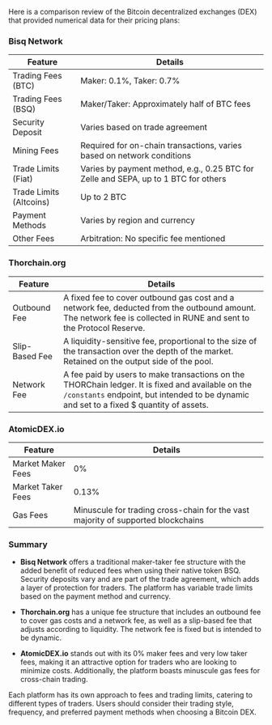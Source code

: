 Here is a comparison review of the Bitcoin decentralized exchanges (DEX) that provided numerical data for their pricing plans:

### Bisq Network

| Feature | Details |
| --- | --- |
| Trading Fees (BTC) | Maker: 0.1%, Taker: 0.7% |
| Trading Fees (BSQ) | Maker/Taker: Approximately half of BTC fees |
| Security Deposit | Varies based on trade agreement |
| Mining Fees | Required for on-chain transactions, varies based on network conditions |
| Trade Limits (Fiat) | Varies by payment method, e.g., 0.25 BTC for Zelle and SEPA, up to 1 BTC for others |
| Trade Limits (Altcoins) | Up to 2 BTC |
| Payment Methods | Varies by region and currency |
| Other Fees | Arbitration: No specific fee mentioned |

### Thorchain.org

| Feature | Details |
| --- | --- |
| Outbound Fee | A fixed fee to cover outbound gas cost and a network fee, deducted from the outbound amount. The network fee is collected in RUNE and sent to the Protocol Reserve. |
| Slip-Based Fee | A liquidity-sensitive fee, proportional to the size of the transaction over the depth of the market. Retained on the output side of the pool. |
| Network Fee | A fee paid by users to make transactions on the THORChain ledger. It is fixed and available on the `/constants` endpoint, but intended to be dynamic and set to a fixed $ quantity of assets. |

### AtomicDEX.io

| Feature | Details |
| --- | --- |
| Market Maker Fees | 0% |
| Market Taker Fees | 0.13% |
| Gas Fees | Minuscule for trading cross-chain for the vast majority of supported blockchains |

### Summary

- **Bisq Network** offers a traditional maker-taker fee structure with the added benefit of reduced fees when using their native token BSQ. Security deposits vary and are part of the trade agreement, which adds a layer of protection for traders. The platform has variable trade limits based on the payment method and currency.
  
- **Thorchain.org** has a unique fee structure that includes an outbound fee to cover gas costs and a network fee, as well as a slip-based fee that adjusts according to liquidity. The network fee is fixed but is intended to be dynamic.

- **AtomicDEX.io** stands out with its 0% maker fees and very low taker fees, making it an attractive option for traders who are looking to minimize costs. Additionally, the platform boasts minuscule gas fees for cross-chain trading.

Each platform has its own approach to fees and trading limits, catering to different types of traders. Users should consider their trading style, frequency, and preferred payment methods when choosing a Bitcoin DEX.